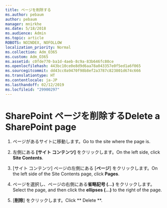 ```yaml
---
title: ページを削除する
ms.author: pebaum
author: pebaum
manager: mnirkhe
ms.date: 5/18/2018
ms.audience: Admin
ms.topic: article
ROBOTS: NOINDEX, NOFOLLOW
localization_priority: Normal
ms.collection: Adm_O365
ms.custom: Adm_O365
ms.assetid: c0fde770-ba1d-4aeb-8c9a-83b646fc80ce
ms.openlocfilehash: 443bc10ce0e8d9d6aa78a043357e0f5ed1a6f065
ms.sourcegitcommit: dd43cc0a9470f98b8ef2a3787c823801d674c666
ms.translationtype: HT
ms.contentlocale: ja-JP
ms.lasthandoff: 02/12/2019
ms.locfileid: "29900297"
---
```

# <a name="delete-a-sharepoint-page"></a><span data-ttu-id="8cd0f-102">SharePoint ページを削除する</span><span class="sxs-lookup"><span data-stu-id="8cd0f-102">Delete a SharePoint page</span></span>

1. <span data-ttu-id="8cd0f-103">ページがあるサイトに移動します。</span><span class="sxs-lookup"><span data-stu-id="8cd0f-103">Go to the site where the page is.</span></span>
    
2. <span data-ttu-id="8cd0f-104">左側にある **[サイト コンテンツ]** をクリックします。</span><span class="sxs-lookup"><span data-stu-id="8cd0f-104">On the left side, click **Site Contents**.</span></span> 
    
3. <span data-ttu-id="8cd0f-105">[サイト コンテンツ] ページの左側にある [**ページ**] をクリックします。</span><span class="sxs-lookup"><span data-stu-id="8cd0f-105">On the left side of the Site Contents page, click **Pages**.</span></span> 
    
4. <span data-ttu-id="8cd0f-106">ページを選択し、ページの右側にある**省略記号 (...)** をクリックします。</span><span class="sxs-lookup"><span data-stu-id="8cd0f-106">Select the page, and then click the **ellipses (...)** to the right of the page.</span></span> 
    
5. <span data-ttu-id="8cd0f-107">[**削除**] をクリックします。</span><span class="sxs-lookup"><span data-stu-id="8cd0f-107">Click \*\* Delete \*\*.</span></span> 
    

